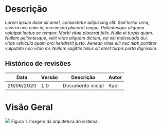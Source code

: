 # Descrição
*Lorem ipsum dolor sit amet, consectetur adipiscing elit. Sed tortor urna, viverra nec enim in, accumsan placerat neque. Pellentesque aliquam volutpat lectus 
ac tempor. Morbi vitae placerat felis. Nulla et turpis quam. Nullam pellentesque, velit vitae aliquam dictum, est elit malesuada dui, vitae vehicula quam orci 
hendrerit justo. Aenean vitae elit nec nibh porttitor vulputate non vitae mi. Nullam sagittis tellus sit amet turpis porta dignissim.*

## Histórico de revisões
Data        | Versão | Descrição                                                      | Autor
------------|--------|----------------------------------------------------------------|--------------------
29/06/2020  | 1.0    | Documento inicial                                              | Kael

# Visão Geral
<img src="https://image.slidesharecdn.com/introduoaarquiteturadesistemas-100818131112-phpapp02/95/introduo-a-arquitetura-de-sistemas-10-728.jpg?cb=1282137235" />
Figura 1. Imagem da arquitetura do sistema.
